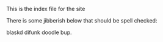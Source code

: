 This is the index file for the site



There is some jibberish below that should be spell checked:

blaskd difunk doodle bup.
